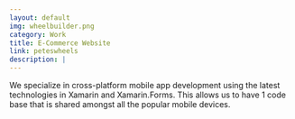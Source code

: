 ```yaml
---
layout: default
img: wheelbuilder.png
category: Work
title: E-Commerce Website
link: peteswheels
description: |
---
```

  
We specialize in cross-platform mobile app development using the latest technologies in Xamarin and Xamarin.Forms. This allows us to have 1 code base that is shared amongst all the popular mobile devices. 